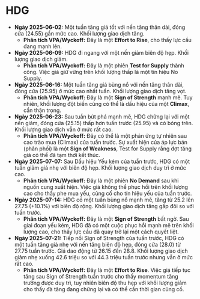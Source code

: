 # HDG

- **Ngày 2025-06-02:** Một tuần tăng giá tốt với nến tăng thân dài, đóng cửa (24.55) gần mức cao. Khối lượng giao dịch tăng.
    - **Phân tích VPA/Wyckoff:** Đây là một **Effort to Rise**, cho thấy lực cầu đang mạnh lên.
- **Ngày 2025-06-09:** HDG đi ngang với một nến giảm biên độ hẹp. Khối lượng giao dịch giảm.
    - **Phân tích VPA/Wyckoff:** Đây là một phiên **Test for Supply** thành công. Việc giá giữ vững trên khối lượng thấp là một tín hiệu No Supply.
- **Ngày 2025-06-16:** Một tuần tăng giá bùng nổ với nến tăng thân dài, đóng cửa (25.95) ở mức cao nhất tuần. Khối lượng giao dịch tăng vọt.
    - **Phân tích VPA/Wyckoff:** Đây là một **Sign of Strength** mạnh mẽ. Tuy nhiên, khối lượng đột biến cũng có thể là dấu hiệu của một **Climax**, cần thận trọng.
- **Ngày 2025-06-23:** Sau tuần bứt phá mạnh mẽ, HDG chững lại với một nến giảm, đóng cửa (25.15) thấp hơn tuần trước (25.95) và có bóng trên. Khối lượng giao dịch vẫn ở mức rất cao.
    - **Phân tích VPA/Wyckoff:** Đây có thể là một phản ứng tự nhiên sau cao trào mua (Climax) của tuần trước. Sự xuất hiện của áp lực bán (phân phối) là một **Sign of Weakness**, Test for Supply rằng đợt tăng giá có thể đã tạm thời kết thúc.
- **Ngày 2025-07-07:** Sau Dấu hiệu Yếu kém của tuần trước, HDG có một tuần giảm giá nhẹ với biên độ hẹp. Khối lượng giao dịch duy trì ở mức cao.
    - **Phân tích VPA/Wyckoff:** Đây là một phiên **No Demand** sau khi nguồn cung xuất hiện. Việc giá không thể phục hồi trên khối lượng cao cho thấy phe mua yếu, củng cố cho tín hiệu yếu của tuần trước.
- **Ngày 2025-07-14:** HDG có một tuần bùng nổ mạnh mẽ, tăng từ 25.2 lên 27.75 (+10.1%) với biên độ rộng. Khối lượng giao dịch tăng gầp đôi so với tuần trước.
    - **Phân tích VPA/Wyckoff:** Đây là một **Sign of Strength** bất ngờ. Sau giai đoạn yếu kém, HDG đã có một cuộc phục hồi mạnh mẽ trên khối lượng cao, cho thấy lực cầu đã quay trở lại một cách quyết liệt.
- **Ngày 2025-07-21:** Tiếp nối Sign of Strength của tuần trước, HDG có một tuần tăng giá nhẹ với nến tăng biên độ hẹp, đóng cửa (28.0) từ 27.75 tuần trước. Giá dao động từ 26.15 đến 28.8. Khối lượng giao dịch giảm nhẹ xuống 42.6 triệu so với 44.3 triệu tuần trước nhưng vẫn ở mức rất cao.
    - **Phân tích VPA/Wyckoff:** Đây là một **Effort to Rise**. Việc giá tiếp tục tăng sau Sign of Strength tuần trước cho thấy momentum tăng trưởng được duy trì, tuy nhiên biên độ thu hẹp với khối lượng giảm cho thấy đà tăng đang chững lại và có thể cần thời gian củng cố.


